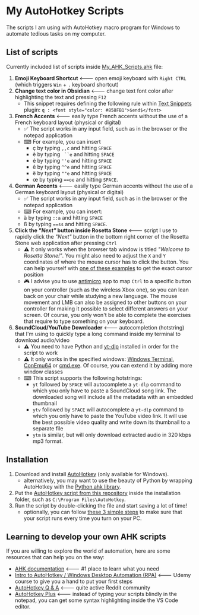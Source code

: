 # My AutoHotkey Scripts

The scripts I am using with AutoHotkey macro program for Windows to automate tedious tasks on my computer.

## List of scripts

Currently included list of scripts inside [My_AHK_Scripts.ahk](https://github.com/pyxelr/My_AutoHotkey_Scripts/blob/master/My_AHK_Scripts.ahk) file:

1. **Emoji Keyboard Shortcut** <--- open emoji keyboard with `Right CTRL` (which triggers `Win` + `.` keyboard shortcut)
1. **Change text color in Obsidian** <--- change text font color after highlighting the text and pressing `F12`
   - This snippet requires defining the following rule within [Text Snippets](https://github.com/ArianaKhit/text-snippets-obsidian) plugin: `q : <font style="color: #858FB1">$end$</font>`
1. **French Accents** <--- easily type French accents without the use of a French keyboard layout (physical or digital)
   - ✅ The script works in any input field, such as in the browser or the notepad application
   - ⌨ For example, you can insert
     - ç by typing `,,c` and hitting `SPACE`
     - è by typing ` ``e` and hitting `SPACE`
     - é by typing `''e` and hitting `SPACE`
     - ê by typing `^^e` and hitting `SPACE`
     - ë by typing `""e` and hitting `SPACE`
     - œ by typing `==oe` and hitting `SPACE`.
1. **German Accents** <--- easily type German accents without the use of a German keyboard layout (physical or digital)
   - ✅ The script works in any input field, such as in the browser or the notepad application
   - ⌨ For example, you can insert:
   - ä by typing `::a` and hitting `SPACE`
   - ß by typing `==ss` and hitting `SPACE`.
1. **Click the *"Next"* button inside Rosetta Stone** <--- script I use to rapidly click the *"Next"* button in the bottom right corner of the Rosetta Stone web application after pressing `Ctrl`
   - ⚠ It only works when the browser tab window is titled *"Welcome to Rosetta Stone!"*. You might also need to adjust the `X` and `Y` coordinates of where the mouse cursor has to click the button. You can help yourself with [one of these examples](https://www.autohotkey.com/docs/commands/MouseGetPos.htm) to get the exact cursor position
   - 🎮 I advise you to use [antimicro](https://github.com/AntiMicro/antimicro) app to map `Ctrl` to a specific button on your controller (such as the wireless Xbox one), so you can lean back on your chair while studying a new language. The mouse movement and LMB can also be assigned to other buttons on your controller for making it possible to select different answers on your screen. Of course, you only won't be able to complete the exercises that require to type something on your keyboard.
1. **SoundCloud/YouTube Downloader** <--- autocompletion (hotstring) that I'm using to quickly type a long command inside my terminal to download audio/video
   - ⚠ You need to have Python and [yt-dlp](https://github.com/yt-dlp/yt-dlp) installed in order for the script to work
   - ⚠ It only works in the specified windows: [Windows Terminal](https://github.com/microsoft/terminal), [ConEmu64](https://conemu.github.io/) or [cmd.exe](https://en.wikipedia.org/wiki/Cmd.exe). Of course, you can extend it by adding more window classes
   - ⌨ This script supports the following hotstrings:
     - `yt` followed by `SPACE` will autocomplete a `yt-dlp` command to which you only have to paste a SoundCloud song link. The downloaded song will include all the metadata with an embedded thumbnail
     - `ytv` followed by `SPACE` will autocomplete a `yt-dlp` command to which you only have to paste the YouTube video link. It will use the best possible video quality and write down its thumbnail to a separate file
     - `ytm` is similar, but will only download extracted audio in 320 kbps mp3 format.

## Installation

1. Download and install [AutoHotkey](https://www.autohotkey.com/) (only available for Windows).
   - alternatively, you may want to use the beauty of Python by wrapping AutoHotkey with the [Python ahk library](https://github.com/spyoungtech/ahk).
1. Put the [AutoHotkey script from this repository](https://github.com/pyxelr/My_AutoHotkey_Scripts/blob/master/My_AHK_Scripts.ahk) inside the installation folder, such as `C:\Program Files\AutoHotkey`.
1. Run the script by double-clicking the file and start saving a lot of time!
   - optionally, you can follow [these 3 simple steps](https://www.autohotkey.com/docs/FAQ.htm#Startup) to make sure that your script runs every time you turn on your PC.

## Learning to develop your own AHK scripts

If you are willing to explore the world of automation, here are some resources that can help you on the way:

- [AHK documentation](https://www.autohotkey.com/docs/AutoHotkey.htm) <--- #1 place to learn what you need
- [Intro to AutoHotkey / Windows Desktop Automation (RPA)](https://www.udemy.com/course/intro-to-autohotkey/) <--- Udemy course to give you a hand to put your first steps
- [AutoHotkey Q & A](https://www.reddit.com/r/AutoHotkey/) <--- quite active Reddit community
- [AutoHotkey Plus](https://marketplace.visualstudio.com/items?itemName=cweijan.vscode-autohotkey-plus) <--- instead of typing your scripts blindly in the notepad, you can get some syntax highlighting inside the VS Code editor.
